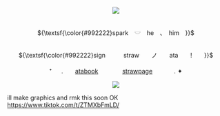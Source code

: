 <p align="center">
  <img src=https://komarev.com/ghpvc/?username=gumbawll&style=flat-square&color=992222&label=+++𖥔++++++>

<p align="center">
   <br> ${\textsf{\color{#992222}spark　𓎟　he　、　him　}}$ 
 <br>

 <p align="center">
   <br> ${\textsf{\color{#992222}sign　　　straw　　ノ　　ata　　!　　}}$ 
 <br>


 <br>
 ⁺ 　 .　　<a href="https://basil.atabook.org">atabook</a>　　　　<a href="https://sparkedup.straw.page">strawpage</a>　　 　 . ✦

<p align="center">
  <img src=https://spotify-github-profile.kittinanx.com/api/view?uid=31pyyswrryb5reafgjxmtr6ptmnq&cover_image=true&theme=natemoo-re&show_offline=false&background_color=000000&interchange=true&profanity=false&bar_color=fffcfc&bar_color_cover=false)](https://github.com/kittinan/spotify-github-profile)


<p align="center">


ill make graphics and rmk this soon OK
https://www.tiktok.com/t/ZTMXbFmLD/
